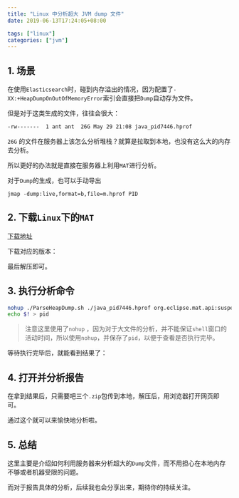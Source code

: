 ```yaml
---
title: "Linux 中分析超大 JVM dump 文件"
date: 2019-06-13T17:24:05+08:00

tags: ["linux"]
categories: ["jvm"]
---
```


## 1. 场景

在使用``Elasticsearch``时，碰到内存溢出的情况，因为配置了``-XX:+HeapDumpOnOutOfMemoryError``索引会直接把``Dump``自动存为文件。

但是对于这类生成的文件，往往会很大：

```bash
-rw-------  1 ant ant  26G May 29 21:08 java_pid7446.hprof
```

``26G`` 的文件在服务器上该怎么分析堆栈？就算是拉取到本地，也没有这么大的内存去分析。

所以更好的办法就是直接在服务器上利用``MAT``进行分析。

对于``Dump``的生成，也可以手动导出

```bas
jmap -dump:live,format=b,file=m.hprof PID
```

## 2. 下载``Linux``下的``MAT``

[下载地址](https://www.eclipse.org/mat/downloads.php)

下载对应的版本：

<!-- ![mat-download](/mat-download.png) -->

最后解压即可。

## 3. 执行分析命令

```bash
nohup ./ParseHeapDump.sh ./java_pid7446.hprof org.eclipse.mat.api:suspects org.eclipse.mat.api:overview org.eclipse.mat.api:top_components &
echo $! > pid
```

> 注意这里使用了``nohup`` ，因为对于大文件的分析，并不能保证``shell``窗口的活动时间，所以使用``nohup``，并保存了``pid``，以便于查看是否执行完毕。

等待执行完毕后，就能看到结果了：

<!-- ![mat-done](/mat-done.png) -->

## 4. 打开并分析报告

在拿到结果后，只需要吧三个``.zip``包传到本地，解压后，用浏览器打开网页即可。

<!-- ![mat-report](/mat-report.png) -->

通过这个就可以来愉快地分析啦。

## 5. 总结

这里主要是介绍如何利用服务器来分析超大的``Dump``文件，而不用担心在本地内存不够或者机器受限的问题。

而对于报告具体的分析，后续我也会分享出来，期待你的持续关注。